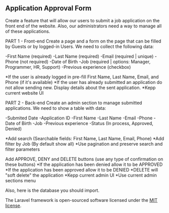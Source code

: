 Application Approval Form
--------------------------
Create a feature that will allow our users to submit a job application on the front end of the website. Also, our administrators need a way to manage all of these applications.


PART 1 - Front-end
Create a page and a form on the page that can be filled by Guests or by logged-in Users. We need to collect the following data:

-First Name (required)
-Last Name (required)
-Email (required | unique)
-Phone (not required)
-Date of Birth
-Job (required | options: Manager, Programmer, HR, Support)
-Previous experience (checkbox)

*If the user is already logged in pre-fill First Name, Last Name, Email, and Phone (if it's available)
*If the user has already submitted an application do not allow sending new. Display details about the sent application.
*Kepp current website UI

PART 2 - Back-end
Create an admin section to manage submitted applications. We need to show a table with data:

-Submited Date
-Application ID
-First Name
-Last Name
-Email
-Phone
-Date of Birth
-Job
-Previous experience
-Status (In process, Approved, Denied)

*Add search (Searchable fields: First Name, Last Name, Email, Phone)
*Add filter by Job (By default show all)
*Use pagination and preserve search and filter parameters

Add APPROVE, DENY and DELETE buttons (use any type of confirmation on these buttons)
*If the application has been denied allow it to be APPROVED
*If the application has been approved allow it to be DENIED
*DELETE will "soft delete" the application
*Kepp current admin UI
*Use current admin sections menu

Also, here is the database you should import. 

The Laravel framework is open-sourced software licensed under the [MIT license](https://opensource.org/licenses/MIT).
